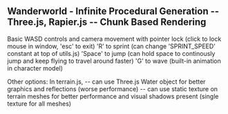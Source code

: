 Wanderworld - Infinite Procedural Generation
-- Three.js, Rapier.js
-- Chunk Based Rendering
--

Basic WASD controls and camera movement with pointer lock (click to lock mouse in window, 'esc' to exit)
'R' to sprint (can change 'SPRINT_SPEED' constant at top of utils.js)
'Space' to jump (can hold space to continously jump and keep flying to travel around faster)
'G' to wave (built-in animation in character model)

Other options:
In terrain.js, 
-- can use Three.js Water object for better graphics and reflections (worse performance)
-- can use static texture on terrain meshes for better performance and visual shadows present (single texture for all meshes)





